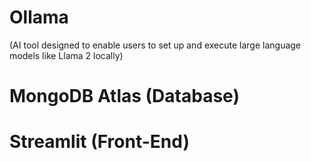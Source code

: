 # Ollama 
(AI tool designed to enable users to set up and execute large language models like Llama 2 locally)

# MongoDB Atlas (Database)

# Streamlit (Front-End)
